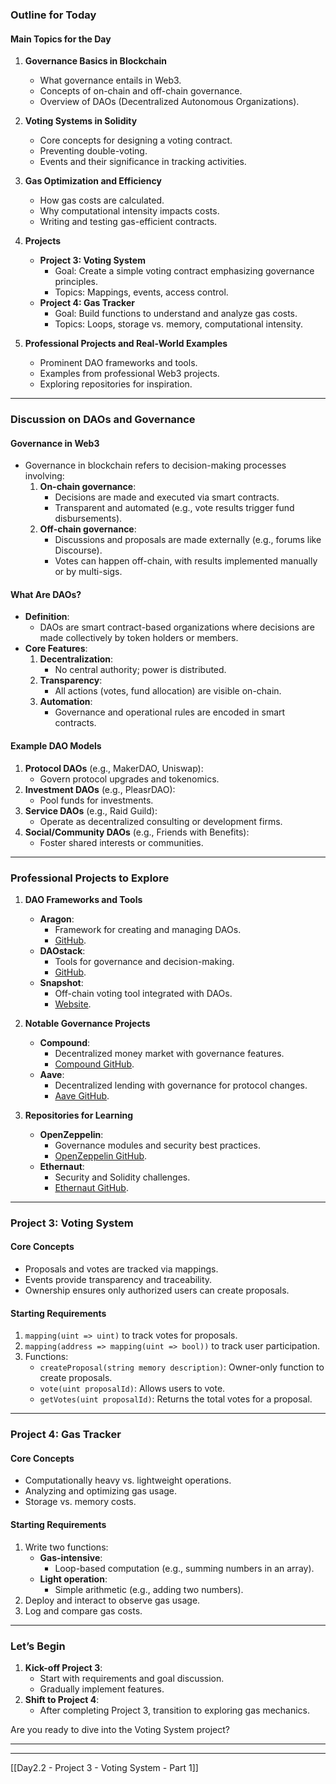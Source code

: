 ### **Outline for Today**

#### **Main Topics for the Day**
1. **Governance Basics in Blockchain**
   - What governance entails in Web3.
   - Concepts of on-chain and off-chain governance.
   - Overview of DAOs (Decentralized Autonomous Organizations).

2. **Voting Systems in Solidity**
   - Core concepts for designing a voting contract.
   - Preventing double-voting.
   - Events and their significance in tracking activities.

3. **Gas Optimization and Efficiency**
   - How gas costs are calculated.
   - Why computational intensity impacts costs.
   - Writing and testing gas-efficient contracts.

4. **Projects**
   - **Project 3: Voting System**
     - Goal: Create a simple voting contract emphasizing governance principles.
     - Topics: Mappings, events, access control.
   - **Project 4: Gas Tracker**
     - Goal: Build functions to understand and analyze gas costs.
     - Topics: Loops, storage vs. memory, computational intensity.

5. **Professional Projects and Real-World Examples**
   - Prominent DAO frameworks and tools.
   - Examples from professional Web3 projects.
   - Exploring repositories for inspiration.

---

### **Discussion on DAOs and Governance**

#### **Governance in Web3**
- Governance in blockchain refers to decision-making processes involving:
  1. **On-chain governance**:
     - Decisions are made and executed via smart contracts.
     - Transparent and automated (e.g., vote results trigger fund disbursements).
  2. **Off-chain governance**:
     - Discussions and proposals are made externally (e.g., forums like Discourse).
     - Votes can happen off-chain, with results implemented manually or by multi-sigs.

#### **What Are DAOs?**
- **Definition**:
  - DAOs are smart contract-based organizations where decisions are made collectively by token holders or members.
- **Core Features**:
  1. **Decentralization**:
     - No central authority; power is distributed.
  2. **Transparency**:
     - All actions (votes, fund allocation) are visible on-chain.
  3. **Automation**:
     - Governance and operational rules are encoded in smart contracts.

#### **Example DAO Models**
1. **Protocol DAOs** (e.g., MakerDAO, Uniswap):
   - Govern protocol upgrades and tokenomics.
2. **Investment DAOs** (e.g., PleasrDAO):
   - Pool funds for investments.
3. **Service DAOs** (e.g., Raid Guild):
   - Operate as decentralized consulting or development firms.
4. **Social/Community DAOs** (e.g., Friends with Benefits):
   - Foster shared interests or communities.

---

### **Professional Projects to Explore**

1. **DAO Frameworks and Tools**
   - **Aragon**:
     - Framework for creating and managing DAOs.
     - [GitHub](https://github.com/aragon).
   - **DAOstack**:
     - Tools for governance and decision-making.
     - [GitHub](https://github.com/daostack).
   - **Snapshot**:
     - Off-chain voting tool integrated with DAOs.
     - [Website](https://snapshot.org/).

2. **Notable Governance Projects**
   - **Compound**:
     - Decentralized money market with governance features.
     - [Compound GitHub](https://github.com/compound-finance).
   - **Aave**:
     - Decentralized lending with governance for protocol changes.
     - [Aave GitHub](https://github.com/aave/aave-v3-core).

3. **Repositories for Learning**
   - **OpenZeppelin**:
     - Governance modules and security best practices.
     - [OpenZeppelin GitHub](https://github.com/OpenZeppelin).
   - **Ethernaut**:
     - Security and Solidity challenges.
     - [Ethernaut GitHub](https://github.com/OpenZeppelin/ethernaut).

---

### **Project 3: Voting System**

#### **Core Concepts**
- Proposals and votes are tracked via mappings.
- Events provide transparency and traceability.
- Ownership ensures only authorized users can create proposals.

#### **Starting Requirements**
1. `mapping(uint => uint)` to track votes for proposals.
2. `mapping(address => mapping(uint => bool))` to track user participation.
3. Functions:
   - `createProposal(string memory description)`: Owner-only function to create proposals.
   - `vote(uint proposalId)`: Allows users to vote.
   - `getVotes(uint proposalId)`: Returns the total votes for a proposal.

---

### **Project 4: Gas Tracker**

#### **Core Concepts**
- Computationally heavy vs. lightweight operations.
- Analyzing and optimizing gas usage.
- Storage vs. memory costs.

#### **Starting Requirements**
1. Write two functions:
   - **Gas-intensive**:
     - Loop-based computation (e.g., summing numbers in an array).
   - **Light operation**:
     - Simple arithmetic (e.g., adding two numbers).
2. Deploy and interact to observe gas usage.
3. Log and compare gas costs.

---

### **Let’s Begin**
1. **Kick-off Project 3**:
   - Start with requirements and goal discussion.
   - Gradually implement features.
2. **Shift to Project 4**:
   - After completing Project 3, transition to exploring gas mechanics.

Are you ready to dive into the Voting System project?

----
---
[[Day2.2 - Project 3 - Voting System - Part 1]]
